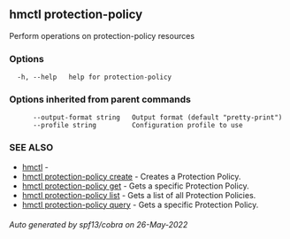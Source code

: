 ## hmctl protection-policy

Perform operations on protection-policy resources

### Options

```
  -h, --help   help for protection-policy
```

### Options inherited from parent commands

```
      --output-format string   Output format (default "pretty-print")
      --profile string         Configuration profile to use
```

### SEE ALSO

* [hmctl](hmctl.md)	 - 
* [hmctl protection-policy create](hmctl_protection-policy_create.md)	 - Creates a Protection Policy.
* [hmctl protection-policy get](hmctl_protection-policy_get.md)	 - Gets a specific Protection Policy.
* [hmctl protection-policy list](hmctl_protection-policy_list.md)	 - Gets a list of all Protection Policies.
* [hmctl protection-policy query](hmctl_protection-policy_query.md)	 - Gets a specific Protection Policy.

###### Auto generated by spf13/cobra on 26-May-2022
